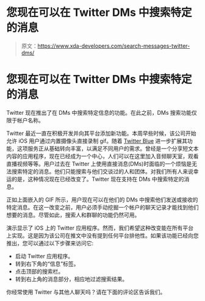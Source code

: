 # 您现在可以在 Twitter DMs 中搜索特定的消息

> 原文：<https://www.xda-developers.com/search-messages-twitter-dms/>

# 您现在可以在 Twitter DMs 中搜索特定的消息

Twitter 现在推出了在 DMs 中搜索特定信息的功能。在此之前，DMs 搜索功能仅限于帐户名称。

Twitter 最近一直在积极开发并向其平台添加新功能。本周早些时候，该公司开始允许 iOS 用户通过内置摄像头直接录制 gif。随着 [Twitter Blue](https://www.xda-developers.com/twitter-blue/) 进一步扩展其功能，这项服务正从基础转向丰富，以满足不同用户的需求。曾经是一个分享短文本内容的应用程序，现在已经成为一个中心，人们可以在这里加入音频聊天室，观看直播视频等等。用户过去在 Twitter 上使用直接消息(DMs)时面临的一个烦恼是无法搜索特定的消息。他们只能搜索与他们交谈过的人和团体。对我们所有人来说幸运的是，这种情况现在已经改变了。Twitter 现在支持在 DMs 中搜索特定的消息。

正如上面嵌入的 GIF 所示，用户现在可以在他们的 DMs 中搜索他们发送或接收的特定消息。在这一改变之前，用户必须手动挖掘一个帐户的聊天记录才能找到他们想要的消息。尽管如此，搜索人和群聊的功能仍然可用。

演示显示了 iOS 上的 Twitter 应用程序。然而，我们希望这种改变能在所有平台上实现。这是因为该公司在推文中没有提到任何平台排他性。如果该功能已经向您推出，您可以通过以下步骤来访问它:

*   启动 Twitter 应用程序。
*   转到右下角的“信息”标签。
*   点击顶部的搜索栏。
*   转到右上角的消息部分，相应地过滤搜索结果。

你经常使用 Twitter 与其他人聊天吗？请在下面的评论区告诉我们。